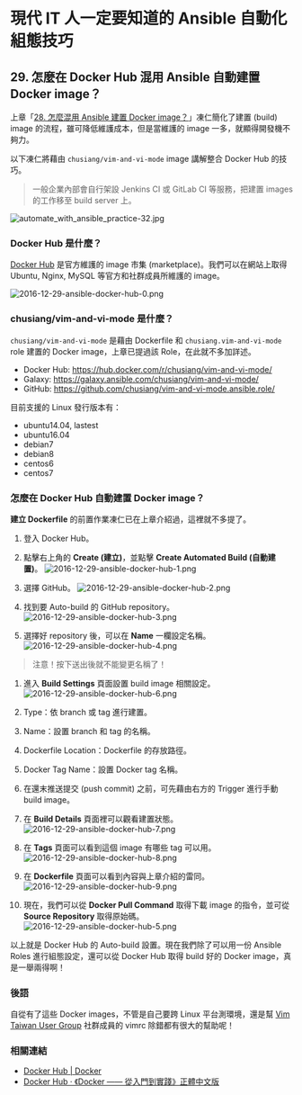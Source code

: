 # 現代 IT 人一定要知道的 Ansible 自動化組態技巧

## 29. 怎麼在 Docker Hub 混用 Ansible 自動建置 Docker image？

上章「[28. 怎麼混用 Ansible 建置 Docker image？](imgs/28.how-to-build-docker-image-with-ansible.md)」凍仁簡化了建置 (build) image 的流程，雖可降低維護成本，但是當維護的 image 一多，就顯得開發機不夠力。

以下凍仁將藉由 `chusiang/vim-and-vi-mode` image 講解整合 Docker Hub 的技巧。

> 一般企業內部會自行架設 Jenkins CI 或 GitLab CI 等服務，把建置 images 的工作移至 build server 上。 

![automate_with_ansible_practice-32.jpg](imgs/automate_with_ansible_practice-32.jpg)

### Docker Hub 是什麼？

[Docker Hub][docker_hub] 是官方維護的 image 市集 (marketplace)。我們可以在網站上取得 Ubuntu, Nginx, MySQL 等官方和社群成員所維護的 image。 

[docker_hub]: https://hub.docker.com/explore/

![2016-12-29-ansible-docker-hub-0.png](imgs/2016-12-29-ansible-docker-hub-0.png)


### chusiang/vim-and-vi-mode 是什麼？

`chusiang/vim-and-vi-mode` 是藉由 Dockerfile 和 `chusiang.vim-and-vi-mode` role 建置的 Docker image，上章已提過該 Role，在此就不多加詳述。

- Docker Hub: https://hub.docker.com/r/chusiang/vim-and-vi-mode/
- Galaxy: https://galaxy.ansible.com/chusiang/vim-and-vi-mode/
- GitHub: https://github.com/chusiang/vim-and-vi-mode.ansible.role/

目前支援的 Linux 發行版本有：

- ubuntu14.04, lastest
- ubuntu16.04
- debian7
- debian8
- centos6
- centos7


### 怎麼在 Docker Hub 自動建置 Docker image？

**建立 Dockerfile** 的前置作業凍仁已在上章介紹過，這裡就不多提了。

1. 登入 Docker Hub。
1. 點擊右上角的 **Create (建立)**，並點擊 **Create Automated Build (自動建置)**。
  ![2016-12-29-ansible-docker-hub-1.png](imgs/2016-12-29-ansible-docker-hub-1.png)

1. 選擇 GitHub。
  ![2016-12-29-ansible-docker-hub-2.png](imgs/2016-12-29-ansible-docker-hub-2.png)

1. 找到要 Auto-build 的 GitHub repository。 
  ![2016-12-29-ansible-docker-hub-3.png](imgs/2016-12-29-ansible-docker-hub-3.png)

1. 選擇好 repository 後，可以在 **Name** 一欄設定名稱。
  ![2016-12-29-ansible-docker-hub-4.png](imgs/2016-12-29-ansible-docker-hub-4.png)
  > 注意！按下送出後就不能變更名稱了！

1. 進入 **Build Settings** 頁面設置 build image 相關設定。
  ![2016-12-29-ansible-docker-hub-6.png](imgs/2016-12-29-ansible-docker-hub-6.png)

  1. Type：依 branch 或 tag 進行建置。
  1. Name：設置 branch 和 tag 的名稱。
  1. Dockerfile Location：Dockerfile 的存放路徑。
  1. Docker Tag Name：設置 Docker tag 名稱。

1. 在還末推送提交 (push commit) 之前，可先藉由右方的 Trigger 進行手動 build image。
1. 在 **Build Details** 頁面裡可以觀看建置狀態。
  ![2016-12-29-ansible-docker-hub-7.png](imgs/2016-12-29-ansible-docker-hub-7.png)

1. 在 **Tags** 頁面可以看到這個 image 有哪些 tag 可以用。
  ![2016-12-29-ansible-docker-hub-8.png](imgs/2016-12-29-ansible-docker-hub-8.png)

1. 在 **Dockerfile** 頁面可以看到內容與上章介紹的雷同。
  ![2016-12-29-ansible-docker-hub-9.png](imgs/2016-12-29-ansible-docker-hub-9.png)

1. 現在，我們可以從 **Docker Pull Command** 取得下載 image 的指令，並可從 **Source Repository** 取得原始碼。
  ![2016-12-29-ansible-docker-hub-5.png](imgs/2016-12-29-ansible-docker-hub-5.png)

以上就是 Docker Hub 的 Auto-build 設置。現在我們除了可以用一份 Ansible Roles 進行組態設定，還可以從 Docker Hub 取得 build 好的 Docker image，真是一舉兩得啊！


### 後語

自從有了這些 Docker images，不管是自己要跨 Linux 平台測環境，還是幫 [Vim Taiwan User Group][vim_tw] 社群成員的 vimrc 除錯都有很大的幫助呢！

[vim_tw]: http://www.vim.tw


### 相關連結

- [Docker Hub | Docker](https://www.docker.com/products/docker-hub)
- [Docker Hub · 《Docker —— 從入門到實踐­》正體中文版](https://philipzheng.gitbooks.io/docker_practice/content/repository/dockerhub.html)

